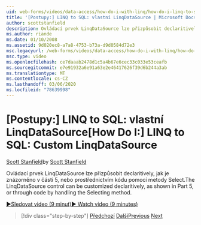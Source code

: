 ```yaml
---
uid: web-forms/videos/data-access/how-do-i-with-linq/how-do-i-linq-to-sql-custom-linqdatasource
title: '[Postupy:] LINQ to SQL: vlastní LinqDataSource | Microsoft Docs'
author: scottstanfield
description: Ovládací prvek LinqDataSource lze přizpůsobit declaritively, jak je znázorněno v části 5, nebo prostřednictvím kódu pomocí metody Select.
ms.author: riande
ms.date: 01/10/2008
ms.assetid: 9d020ec8-a7a8-4753-b73a-d9d0584d72e3
msc.legacyurl: /web-forms/videos/data-access/how-do-i-with-linq/how-do-i-linq-to-sql-custom-linqdatasource
msc.type: video
ms.openlocfilehash: ce7daaab2478d1c5a4b67e6cec33c033e53ceafb
ms.sourcegitcommit: e7e91932a6e91a63e2e46417626f39d6b244a3ab
ms.translationtype: MT
ms.contentlocale: cs-CZ
ms.lasthandoff: 03/06/2020
ms.locfileid: "78639998"
---
```

# <a name="how-do-i-linq-to-sql-custom-linqdatasource"></a><span data-ttu-id="8f7f3-103">[Postupy:] LINQ to SQL: vlastní LinqDataSource</span><span class="sxs-lookup"><span data-stu-id="8f7f3-103">[How Do I:] LINQ to SQL: Custom LinqDataSource</span></span>

<span data-ttu-id="8f7f3-104">[Scott Stanfield](https://github.com/scottstanfield)</span><span class="sxs-lookup"><span data-stu-id="8f7f3-104">by [Scott Stanfield](https://github.com/scottstanfield)</span></span>

<span data-ttu-id="8f7f3-105">Ovládací prvek LinqDataSource lze přizpůsobit declaritively, jak je znázorněno v části 5, nebo prostřednictvím kódu pomocí metody Select.</span><span class="sxs-lookup"><span data-stu-id="8f7f3-105">The LinqDataSource control can be customized declaritively, as shown in Part 5, or through code by handling the Selecting method.</span></span>

[<span data-ttu-id="8f7f3-106">&#9654;Sledovat video (9 minut)</span><span class="sxs-lookup"><span data-stu-id="8f7f3-106">&#9654; Watch video (9 minutes)</span></span>](https://channel9.msdn.com/Blogs/ASP-NET-Site-Videos/how-do-i-linq-to-sql-custom-linqdatasource)

> [!div class="step-by-step"]
> <span data-ttu-id="8f7f3-107">[Předchozí](how-do-i-linq-to-sql-linqdatasource.md)
> [Další](how-do-i-linq-to-sql-using-stored-procedures.md)</span><span class="sxs-lookup"><span data-stu-id="8f7f3-107">[Previous](how-do-i-linq-to-sql-linqdatasource.md)
[Next](how-do-i-linq-to-sql-using-stored-procedures.md)</span></span>
